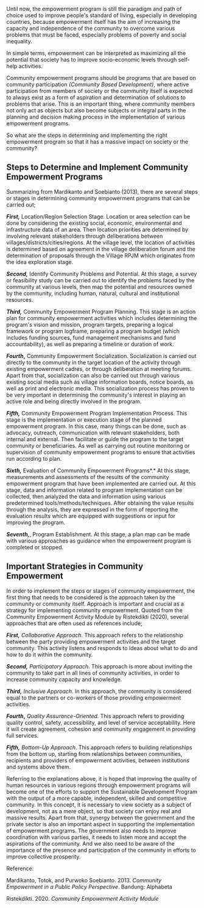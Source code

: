 Until now, the empowerment program is still the paradigm and path of choice used to improve people's standard of living, especially in developing countries, because empowerment itself has the aim of increasing the capacity and independence of the community to overcome various problems that must be faced, especially problems of poverty and social inequality.

In simple terms, empowerment can be interpreted as maximizing all the potential that society has to improve socio-economic levels through self-help activities.

Community empowerment programs should be programs that are based on community participation _(Community Based Development)_, where active participation from members of society or the community itself is expected to always exist as a form of aspiration and determination of solutions to problems that arise. This is an important thing, where community members not only act as objects but also become subjects or integral parts in the planning and decision making process in the implementation of various empowerment programs.

So what are the steps in determining and implementing the right empowerment program so that it has a massive impact on society or the community?

## Steps to Determine and Implement Community Empowerment Programs

Summarizing from Mardikanto and Soebianto (2013), there are several steps or stages in determining community empowerment programs that can be carried out;

**_First,_** Location/Region Selection Stage. Location or area selection can be done by considering the existing social, economic, environmental and infrastructure data of an area. Then location priorities are determined by involving relevant stakeholders through deliberations between villages/districts/cities/regions. At the village level, the location of activities is determined based on agreement in the village deliberation forum and the determination of proposals through the Village RPJM which originates from the idea exploration stage.

**_Second,_** Identify Community Problems and Potential. At this stage, a survey or feasibility study can be carried out to identify the problems faced by the community at various levels, then map the potential and resources owned by the community, including human, natural, cultural and institutional resources.

**_Third,_** Community Empowerment Program Planning. This stage is an action plan for community empowerment activities which includes determining the program's vision and mission, program targets, preparing a logical framework or program logframe, preparing a program budget (which includes funding sources, fund management mechanisms and fund accountability), as well as preparing a timeline or duration of work.

**_Fourth_,** Community Empowerment Socialization. Socialization is carried out directly to the community in the target location of the activity through existing empowerment cadres, or through deliberation at meeting forums. Apart from that, socialization can also be carried out through various existing social media such as village information boards, notice boards, as well as print and electronic media. This socialization process has proven to be very important in determining the community's interest in playing an active role and being directly involved in the program.

**_Fifth,_** Community Empowerment Program Implementation Process. This stage is the implementation or execution stage of the planned empowerment program. In this case, many things can be done, such as advocacy, outreach, communication with relevant stakeholders, both internal and external. Then facilitate or guide the program to the target community or beneficiaries. As well as carrying out routine monitoring or supervision of community empowerment programs to ensure that activities run according to plan.

**_Sixth,_** Evaluation of Community Empowerment Programs*.* At this stage, measurements and assessments of the results of the community empowerment program that have been implemented are carried out. At this stage, data and information related to program implementation can be collected, then analyzed the data and information using various predetermined tools/methods/techniques. After obtaining the value results through the analysis, they are expressed in the form of reporting the evaluation results which are equipped with suggestions or input for improving the program.

**_Seventh,_**, Program Establishment. At this stage, a plan map can be made with various approaches as guidance when the empowerment program is completed or stopped.

## Important Strategies in Community Empowerment

In order to implement the steps or stages of community empowerment, the first thing that needs to be considered is the approach taken by the community or community itself. Approach is important and crucial as a strategy for implementing community empowerment. Quoted from the Community Empowerment Activity Module by Ristekdikti (2020), several approaches that are often used as references include;

**_First,_** _Collaborative Approach_. This approach refers to the relationship between the party providing empowerment activities and the target community. This activity listens and responds to ideas about what to do and how to do it within the community.

**_Second,_** _Participatory Approach_. This approach is more about inviting the community to take part in all lines of community activities, in order to increase community capacity and knowledge.

**_Third,_** _Inclusive Approach_. In this approach, the community is considered equal to the partners or co-workers of those providing empowerment activities.

**_Fourth_,** _Quality Assurance-Oriented_. This approach refers to providing quality control, safety, accessibility, and level of service acceptability. Here it will create agreement, cohesion and community engagement in providing full services.

**_Fifth,_** _Bottom-Up Approach_. This approach refers to building relationships from the bottom up, starting from relationships between communities, recipients and providers of empowerment activities, between institutions and systems above them.

Referring to the explanations above, it is hoped that improving the quality of human resources in various regions through empowerment programs will become one of the efforts to support the Sustainable Development Program with the output of a more capable, independent, skilled and competitive community. In this concept, it is necessary to view society as a subject of development, not as a mere object, so that society can enjoy real and massive results. Apart from that, synergy between the government and the private sector is also an important aspect in supporting the implementation of empowerment programs. The government also needs to improve coordination with various parties, it needs to listen more and accept the aspirations of the community. And we also need to be aware of the importance of the presence and participation of the community in efforts to improve collective prosperity.

Reference:

Mardikanto, Totok, and Purwoko Soebianto. 2013. _Community Empowerment in a Public Policy Perspective_. Bandung: Alphabeta

Ristekdikti. 2020. _Community Empowerment Activity Module_
